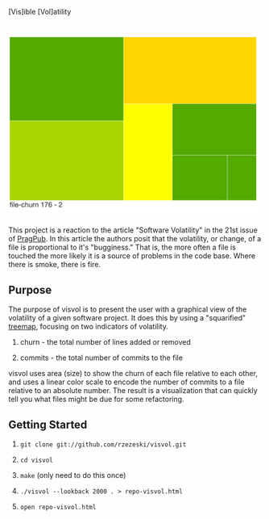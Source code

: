 [Vis]ible [Vol]atility

![](visvol-screenshot.png)
==========

This project is a reaction to the article "Software Volatility" in the
21st issue of [PragPub](http://www.pragprog.com/magazines).  In this
article the authors posit that the volatility, or change, of a file is
proportional to it's "bugginess."  That is, the more often a file is
touched the more likely it is a source of problems in the code base.
Where there is smoke, there is fire.

Purpose
----------

The purpose of visvol is to present the user with a graphical view of
the volatility of a given software project.  It does this by using a
"squarified" [treemap](http://en.wikipedia.org/wiki/Treemapping),
focusing on two indicators of volatility.

1. churn - the total number of lines added or removed

2. commits - the total number of commits to the file

visvol uses area (size) to show the churn of each file relative to
each other, and uses a linear color scale to encode the number of
commits to a file relative to an absolute number.  The result is a
visualization that can quickly tell you what files might be due for
some refactoring.

Getting Started
----------

1. `git clone git://github.com/rzezeski/visvol.git`

2. `cd visvol`

3. `make` (only need to do this once)

4. `./visvol --lookback 2000 . > repo-visvol.html`

5. `open repo-visvol.html`
